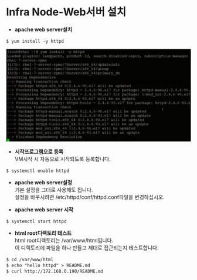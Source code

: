 # Infra Node-Web서버 설치

- **apache web server설치**  
```
$ yum install -y httpd
```
![](./img/infra02-01.png)

- **시작프로그램으로 등록**  
VM시작 시 자동으로 시작되도록 등록합니다.  
```
$ systemctl enable httpd
```

- **apache web server설정**  
기본 설정을 그대로 사용해도 됩니다.  
설정을 바꾸시려면 /etc/httpd/conf/httpd.conf파일을 변경하십시오.    

- **apache web server 시작**  
```
$ systemctl start httpd
```

- **html root디렉토리 테스트**  
html root디렉토리는 /var/www/html입니다.  
이 디렉토리에 파일을 하나 만들고 제대로 접근되는지 테스트합니다.  
```
$ cd /var/www/html
$ echo "hello httpd" > README.md
$ curl http://172.168.0.190/README.md
```




